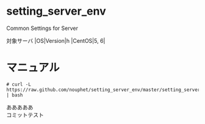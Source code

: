 setting_server_env
==================

Common Settings for Server

対象サーバ
|OS|Version|h
|CentOS|5, 6|

マニュアル
==================

```
# curl -L https://raw.github.com/nouphet/setting_server_env/master/setting_server_env.sh | bash
```
あああああ  
コミットテスト